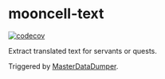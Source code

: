 # mooncell-text
[![codecov](https://img.shields.io/codecov/c/github/karanokk/mooncell-text?color=f01f7a&logo=codecov&style=flat-square)](https://codecov.io/gh/karanokk/mooncell-text)

Extract translated text for servants or quests.

Triggered by [MasterDataDumper](https://github.com/karanokk/MasterDataDumper).
